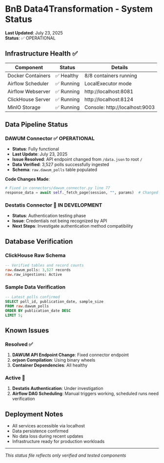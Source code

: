 # BnB Data4Transformation - System Status

**Last Updated**: July 23, 2025  
**Status**: ✅ OPERATIONAL

## Infrastructure Health ✅

| Component | Status | Details |
|-----------|--------|---------|
| Docker Containers | ✅ Healthy | 8/8 containers running |
| Airflow Scheduler | ✅ Running | LocalExecutor mode |
| Airflow Webserver | ✅ Running | http://localhost:8081 |
| ClickHouse Server | ✅ Running | http://localhost:8124 |
| MinIO Storage | ✅ Running | Console: http://localhost:9003 |

## Data Pipeline Status

### DAWUM Connector ✅ OPERATIONAL
- **Status**: Fully functional
- **Last Update**: July 23, 2025
- **Issue Resolved**: API endpoint changed from `/data.json` to root `/`
- **Data Verified**: 3,527 polls successfully ingested
- **Schema**: `raw.dawum_polls` table populated

**Code Changes Made**:
```python
# Fixed in connectors/dawum_connector.py line 77
response_data = await self._fetch_page(session, "", params)  # Changed from "data.json"
```

### Destatis Connector 🚧 IN DEVELOPMENT
- **Status**: Authentication testing phase
- **Issue**: Credentials not being recognized by API
- **Next Steps**: Investigate authentication method compatibility

## Database Verification

### ClickHouse Raw Schema
```sql
-- Verified tables and record counts
raw.dawum_polls: 3,527 records
raw.raw_ingestions: Active
```

### Sample Data Verification
```sql
-- Latest polls confirmed
SELECT poll_id, publication_date, sample_size 
FROM raw.dawum_polls 
ORDER BY publication_date DESC 
LIMIT 5;
```

## Known Issues

### Resolved ✅
1. **DAWUM API Endpoint Change**: Fixed connector endpoint
2. **orjson Compilation**: Using binary wheels
3. **Container Dependencies**: All healthy

### Active 🚧
1. **Destatis Authentication**: Under investigation
2. **Airflow DAG Scheduling**: Manual triggers working, scheduled runs need verification

## Deployment Notes

- All services accessible via localhost
- Data persistence confirmed
- No data loss during recent updates
- Infrastructure ready for production workloads

---
*This status file reflects only verified and tested components*
